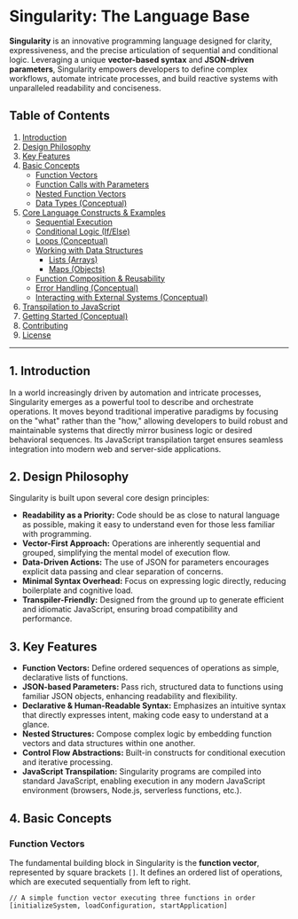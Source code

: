 # Singularity: The Language Base

**Singularity** is an innovative programming language designed for clarity, expressiveness, and the precise articulation of sequential and conditional logic. Leveraging a unique **vector-based syntax** and **JSON-driven parameters**, Singularity empowers developers to define complex workflows, automate intricate processes, and build reactive systems with unparalleled readability and conciseness.

## Table of Contents

1.  [Introduction](#1-introduction)
2.  [Design Philosophy](#2-design-philosophy)
3.  [Key Features](#3-key-features)
4.  [Basic Concepts](#4-basic-concepts)
    * [Function Vectors](#function-vectors)
    * [Function Calls with Parameters](#function-calls-with-parameters)
    * [Nested Function Vectors](#nested-function-vectors)
    * [Data Types (Conceptual)](#data-types-conceptual)
5.  [Core Language Constructs & Examples](#5-core-language-constructs--examples)
    * [Sequential Execution](#sequential-execution)
    * [Conditional Logic (If/Else)](#conditional-logic-ifelse)
    * [Loops (Conceptual)](#loops-conceptual)
    * [Working with Data Structures](#working-with-data-structures)
        * [Lists (Arrays)](#lists-arrays)
        * [Maps (Objects)](#maps-objects)
    * [Function Composition & Reusability](#function-composition--reusability)
    * [Error Handling (Conceptual)](#error-handling-conceptual)
    * [Interacting with External Systems (Conceptual)](#interacting-with-external-systems-conceptual)
6.  [Transpilation to JavaScript](#6-transpilation-to-javascript)
7.  [Getting Started (Conceptual)](#7-getting-started-conceptual)
8.  [Contributing](#8-contributing)
9.  [License](#9-license)

---

## 1. Introduction

In a world increasingly driven by automation and intricate processes, Singularity emerges as a powerful tool to describe and orchestrate operations. It moves beyond traditional imperative paradigms by focusing on the "what" rather than the "how," allowing developers to build robust and maintainable systems that directly mirror business logic or desired behavioral sequences. Its JavaScript transpilation target ensures seamless integration into modern web and server-side applications.

## 2. Design Philosophy

Singularity is built upon several core design principles:

* **Readability as a Priority:** Code should be as close to natural language as possible, making it easy to understand even for those less familiar with programming.
* **Vector-First Approach:** Operations are inherently sequential and grouped, simplifying the mental model of execution flow.
* **Data-Driven Actions:** The use of JSON for parameters encourages explicit data passing and clear separation of concerns.
* **Minimal Syntax Overhead:** Focus on expressing logic directly, reducing boilerplate and cognitive load.
* **Transpiler-Friendly:** Designed from the ground up to generate efficient and idiomatic JavaScript, ensuring broad compatibility and performance.

## 3. Key Features

* **Function Vectors:** Define ordered sequences of operations as simple, declarative lists of functions.
* **JSON-based Parameters:** Pass rich, structured data to functions using familiar JSON objects, enhancing readability and flexibility.
* **Declarative & Human-Readable Syntax:** Emphasizes an intuitive syntax that directly expresses intent, making code easy to understand at a glance.
* **Nested Structures:** Compose complex logic by embedding function vectors and data structures within one another.
* **Control Flow Abstractions:** Built-in constructs for conditional execution and iterative processing.
* **JavaScript Transpilation:** Singularity programs are compiled into standard JavaScript, enabling execution in any modern JavaScript environment (browsers, Node.js, serverless functions, etc.).

## 4. Basic Concepts

### Function Vectors

The fundamental building block in Singularity is the **function vector**, represented by square brackets `[]`. It defines an ordered list of operations, which are executed sequentially from left to right.

```singularity
// A simple function vector executing three functions in order
[initializeSystem, loadConfiguration, startApplication]
